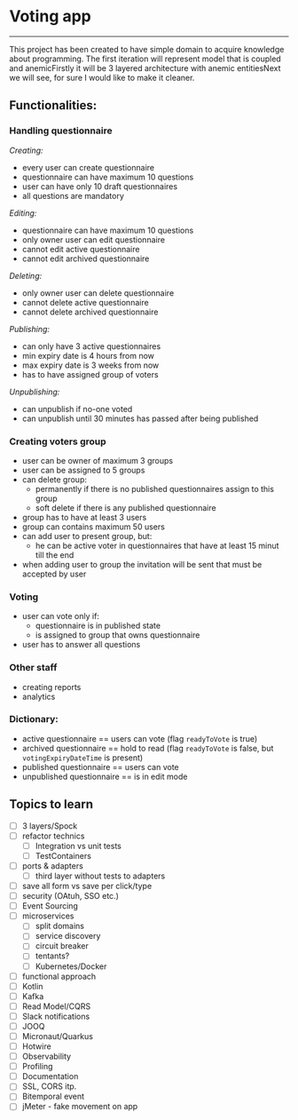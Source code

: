 # Voting app

--- 

This project has been created to have simple domain to acquire knowledge about programming.
The first iteration will represent model that is coupled and anemicFirstly it will be
3 layered architecture with anemic entitiesNext we will see, for sure I would like to make 
it cleaner.

## Functionalities:

### Handling questionnaire

_Creating:_
- every user can create questionnaire
- questionnaire can have maximum 10 questions
- user can have only 10 draft questionnaires
- all questions are mandatory

_Editing:_
- questionnaire can have maximum 10 questions
- only owner user can edit questionnaire
- cannot edit active questionnaire
- cannot edit archived questionnaire

_Deleting:_
- only owner user can delete questionnaire
- cannot delete active questionnaire
- cannot delete archived questionnaire

_Publishing:_
- can only have 3 active questionnaires
- min expiry date is 4 hours from now
- max expiry date is 3 weeks from now
- has to have assigned group of voters

_Unpublishing:_
- can unpublish if no-one voted
- can unpublish until 30 minutes has passed after being published

### Creating voters group

- user can be owner of maximum 3 groups
- user can be assigned to 5 groups
- can delete group:
  - permanently if there is no published questionnaires assign to this group
  - soft delete if there is any published questionnaire
- group has to have at least 3 users
- group can contains maximum 50 users
- can add user to present group, but:
  - he can be active voter in questionnaires that have at least 15 minut till the end
- when adding user to group the invitation will be sent that must be accepted by user

### Voting

- user can vote only if:
  - questionnaire is in published state
  - is assigned to group that owns questionnaire
- user has to answer all questions

### Other staff

- creating reports
- analytics

### Dictionary:
- active questionnaire == users can vote (flag `readyToVote` is true)
- archived questionnaire == hold to read (flag `readyToVote` is false, but `votingExpiryDateTime` is present)
- published questionnaire == users can vote
- unpublished questionnaire == is in edit mode 

## Topics to learn

- [ ] 3 layers/Spock
- [ ] refactor technics
  - [ ] Integration vs unit tests
  - [ ] TestContainers
- [ ] ports & adapters
  - [ ] third layer without tests to adapters
- [ ] save all form vs save per click/type
- [ ] security (OAtuh, SSO etc.)
- [ ] Event Sourcing
- [ ] microservices
  - [ ] split domains
  - [ ] service discovery
  - [ ] circuit breaker
  - [ ] tentants?
  - [ ] Kubernetes/Docker
- [ ] functional approach
- [ ] Kotlin
- [ ] Kafka
- [ ] Read Model/CQRS
- [ ] Slack notifications
- [ ] JOOQ
- [ ] Micronaut/Quarkus
- [ ] Hotwire
- [ ] Observability
- [ ] Profiling
- [ ] Documentation
- [ ] SSL, CORS itp.
- [ ] Bitemporal event
- [ ] jMeter - fake movement on app
